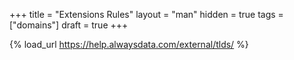+++
title = "Extensions Rules"
layout = "man"
hidden = true
tags = ["domains"]
draft = true
+++

{% load_url https://help.alwaysdata.com/external/tlds/ %}
